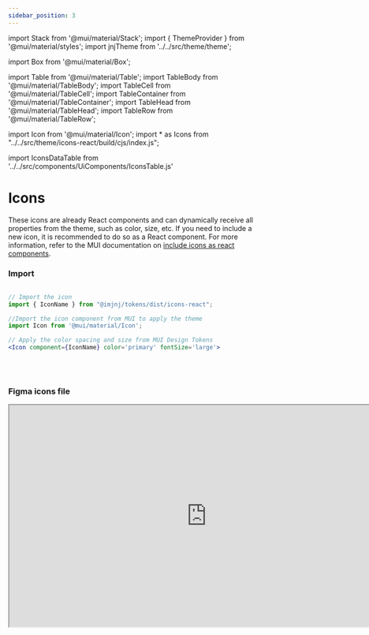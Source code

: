 ```yaml
---
sidebar_position: 3
---
```

import Stack from '@mui/material/Stack';
import { ThemeProvider } from '@mui/material/styles';
import jnjTheme from '../../src/theme/theme';

import Box from '@mui/material/Box';

import Table from '@mui/material/Table';
import TableBody from '@mui/material/TableBody';
import TableCell from '@mui/material/TableCell';
import TableContainer from '@mui/material/TableContainer';
import TableHead from '@mui/material/TableHead';
import TableRow from '@mui/material/TableRow';

import Icon from '@mui/material/Icon';
import * as Icons from "../../src/theme/icons-react/build/cjs/index.js";

import IconsDataTable from '../../src/components/UiComponents/IconsTable.js'

# Icons

These icons are already React components and can dynamically receive all properties from the theme, such as color, size, etc. If you need to include a new icon, it is recommended to do so as a React component. For more information, refer to the MUI documentation on [include icons as react components](https://mui.com/material-ui/icons/#svgicon).

### Import

```jsx

// Import the icon
import { IconName } from "@imjnj/tokens/dist/icons-react";

//Import the icon component from MUI to apply the theme
import Icon from '@mui/material/Icon';

// Apply the color spacing and size from MUI Design Tokens
<Icon component={IconName} color='primary' fontSize='large'>
```


  <ThemeProvider theme={jnjTheme}>

  <br/>

  <IconsDataTable/>

  <br/>

  </ThemeProvider>


   ### Figma icons file

<iframe
  height="450"
  width="800"
  src="https://www.figma.com/embed?embed_host=share&url=https%3A%2F%2Fwww.figma.com%2Fdesign%2FRH8mnfTNHpsFi9yj8Y29w0%2FIcons-%2526-Illustrations--J%2526J-v1.1.0%3Fnode-id%3D168-952%26t%3DVLpq6MjHwtlmB8Mh-1"
  allowfullscreen
/>